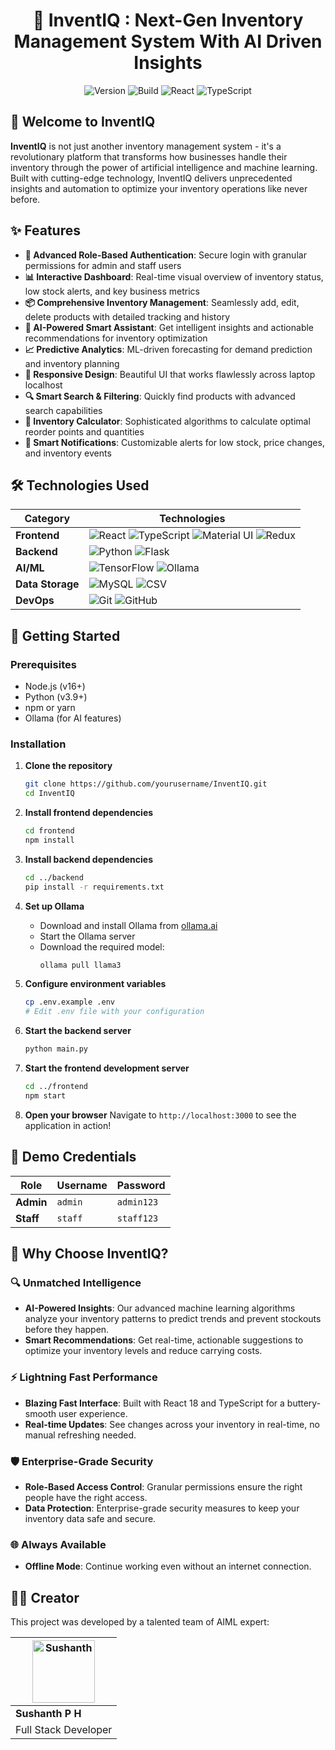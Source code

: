 <div align="center">

# 🚀 InventIQ : Next-Gen Inventory Management System With AI Driven Insights

<img src="https://img.shields.io/badge/version-1.0.0-blue.svg" alt="Version"/>  <img src="https://img.shields.io/badge/build-passing-success.svg" alt="Build"/> <img src="https://img.shields.io/badge/React-18.2.0-61DAFB.svg?logo=react" alt="React"/> <img src="https://img.shields.io/badge/TypeScript-5.0.4-3178C6.svg?logo=typescript" alt="TypeScript"/>

</div>

## 🌟 Welcome to InventIQ

**InventIQ** is not just another inventory management system - it's a revolutionary platform that transforms how businesses handle their inventory through the power of artificial intelligence and machine learning. Built with cutting-edge technology, InventIQ delivers unprecedented insights and automation to optimize your inventory operations like never before.

## ✨ Features

- **🔐 Advanced Role-Based Authentication**: Secure login with granular permissions for admin and staff users
- **📊 Interactive Dashboard**: Real-time visual overview of inventory status, low stock alerts, and key business metrics
- **📦 Comprehensive Inventory Management**: Seamlessly add, edit, delete products with detailed tracking and history
- **🤖 AI-Powered Smart Assistant**: Get intelligent insights and actionable recommendations for inventory optimization
- **📈 Predictive Analytics**: ML-driven forecasting for demand prediction and inventory planning
- **📱 Responsive Design**: Beautiful UI that works flawlessly across laptop localhost
- **🔍 Smart Search & Filtering**: Quickly find products with advanced search capabilities
- **🧮 Inventory Calculator**: Sophisticated algorithms to calculate optimal reorder points and quantities
- **🔔 Smart Notifications**: Customizable alerts for low stock, price changes, and inventory events

## 🛠️ Technologies Used

<div align="center">

| Category | Technologies |
|----------|--------------|
| **Frontend** | ![React](https://img.shields.io/badge/React-61DAFB?style=for-the-badge&logo=react&logoColor=black) ![TypeScript](https://img.shields.io/badge/TypeScript-3178C6?style=for-the-badge&logo=typescript&logoColor=white) ![Material UI](https://img.shields.io/badge/Material_UI-0081CB?style=for-the-badge&logo=material-ui&logoColor=white) ![Redux](https://img.shields.io/badge/Redux-764ABC?style=for-the-badge&logo=redux&logoColor=white) |
| **Backend** | ![Python](https://img.shields.io/badge/Python-3776AB?style=for-the-badge&logo=python&logoColor=white) ![Flask](https://img.shields.io/badge/Flask-000000?style=for-the-badge&logo=flask&logoColor=white) |
| **AI/ML** | ![TensorFlow](https://img.shields.io/badge/TensorFlow-FF6F00?style=for-the-badge&logo=tensorflow&logoColor=white) ![Ollama](https://img.shields.io/badge/Ollama-FF6F00?style=for-the-badge&logo=ollama&logoColor=white) |
| **Data Storage** | ![MySQL](https://img.shields.io/badge/MySQL-4479A1?style=for-the-badge&logo=mysql&logoColor=white) ![CSV](https://img.shields.io/badge/CSV-217346?style=for-the-badge&logo=microsoft-excel&logoColor=white) |
| **DevOps** | ![Git](https://img.shields.io/badge/Git-F05032?style=for-the-badge&logo=git&logoColor=white) ![GitHub](https://img.shields.io/badge/GitHub-181717?style=for-the-badge&logo=github&logoColor=white) |

</div>

## 🚀 Getting Started

### Prerequisites

- Node.js (v16+)
- Python (v3.9+)
- npm or yarn
- Ollama (for AI features)

### Installation

1. **Clone the repository**
   ```bash
   git clone https://github.com/yourusername/InventIQ.git
   cd InventIQ
   ```

2. **Install frontend dependencies**
   ```bash
   cd frontend
   npm install
   ```

3. **Install backend dependencies**
   ```bash
   cd ../backend
   pip install -r requirements.txt
   ```

4. **Set up Ollama**
   - Download and install Ollama from [ollama.ai](https://ollama.ai/)
   - Start the Ollama server
   - Download the required model:
     ```bash
     ollama pull llama3
     ```

5. **Configure environment variables**
   ```bash
   cp .env.example .env
   # Edit .env file with your configuration
   ```

6. **Start the backend server**
   ```bash
   python main.py
   ```

7. **Start the frontend development server**
   ```bash
   cd ../frontend
   npm start
   ```

8. **Open your browser**
   Navigate to `http://localhost:3000` to see the application in action!

## 🔑 Demo Credentials

| Role | Username | Password |
|------|----------|----------|
| **Admin** | `admin` | `admin123` |
| **Staff** | `staff` | `staff123` |

## 🚀 Why Choose InventIQ?

### 🔍 Unmatched Intelligence
- **AI-Powered Insights**: Our advanced machine learning algorithms analyze your inventory patterns to predict trends and prevent stockouts before they happen.
- **Smart Recommendations**: Get real-time, actionable suggestions to optimize your inventory levels and reduce carrying costs.

### ⚡ Lightning Fast Performance
- **Blazing Fast Interface**: Built with React 18 and TypeScript for a buttery-smooth user experience.
- **Real-time Updates**: See changes across your inventory in real-time, no manual refreshing needed.

### 🛡️ Enterprise-Grade Security
- **Role-Based Access Control**: Granular permissions ensure the right people have the right access.
- **Data Protection**: Enterprise-grade security measures to keep your inventory data safe and secure.

### 🌐 Always Available
- **Offline Mode**: Continue working even without an internet connection.

## 👨‍💻 Creator

This project was developed by a talented team of AIML expert:

<div align="center">

| <img src="https://github.com/identicons/sushanth.png" width="100" height="100" alt="Sushanth"> | 
|----------|
| **Sushanth P H** |
| Full Stack Developer |

</div>


